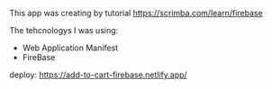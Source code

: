 This app was creating by tutorial https://scrimba.com/learn/firebase

The tehcnologys I was using: 

- Web Application Manifest
- FireBase

deploy: https://add-to-cart-firebase.netlify.app/
